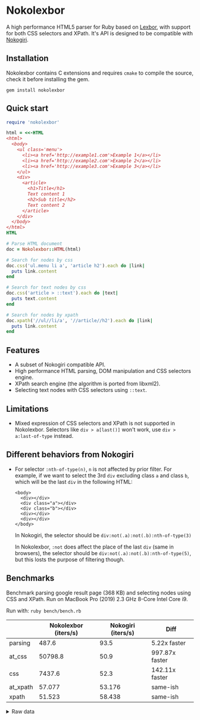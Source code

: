 # Nokolexbor

A high performance HTML5 parser for Ruby based on [Lexbor](https://github.com/lexbor/lexbor/), with support for both CSS selectors and XPath. It's API is designed to be compatible with [Nokogiri](https://github.com/sparklemotion/nokogiri).

## Installation

Nokolexbor contains C extensions and requires `cmake` to compile the source, check it before installing the gem.

```
gem install nokolexbor
```

## Quick start

```ruby
require 'nokolexbor'

html = <<-HTML
<html>
  <body>
    <ul class='menu'>
      <li><a href='http://example1.com'>Example 1</a></li>
      <li><a href='http://example2.com'>Example 2</a></li>
      <li><a href='http://example3.com'>Example 3</a></li>
    </ul>
    <div>
      <article>
        <h1>Title</h1>
        Text content 1
        <h2>Sub title</h2>
        Text content 2
      </article>
    </div>
  </body>
</html>
HTML

# Parse HTML document
doc = Nokolexbor::HTML(html)

# Search for nodes by css
doc.css('ul.menu li a', 'article h2').each do |link|
  puts link.content
end

# Search for text nodes by css
doc.css('article > ::text').each do |text|
  puts text.content
end

# Search for nodes by xpath
doc.xpath('//ul//li/a', '//article//h2').each do |link|
  puts link.content
end
```


## Features
* A subset of Nokogiri compatible API.
* High performance HTML parsing, DOM manipulation and CSS selectors engine.
* XPath search engine (the algorithm is ported from libxml2).
* Selecting text nodes with CSS selectors using `::text`.

## Limitations
* Mixed expression of CSS selectors and XPath is not supported in Nokolexbor. Selectors like `div > a[last()]` won't work, use `div > a:last-of-type` instead.

## Different behaviors from Nokogiri
* For selector `:nth-of-type(n)`, `n` is not affected by prior filter. For example, if we want to select the 3rd `div` excluding class `a` and class `b`, which will be the last `div` in the following HTML:
  ```
  <body>
    <div></div>
    <div class="a"></div>
    <div class="b"></div>
    <div></div>
    <div></div>
  </body>
  ```
  In Nokogiri, the selector should be `div:not(.a):not(.b):nth-of-type(3)`

  In Nokolexbor, `:not` does affect the place of the last `div` (same in browsers), the selector should be `div:not(.a):not(.b):nth-of-type(5)`, but this losts the purpose of filtering though.

## Benchmarks

Benchmark parsing google result page (368 KB) and selecting nodes using CSS and XPath. Run on MacBook Pro (2019) 2.3 GHz 8-Core Intel Core i9.

Run with: `ruby bench/bench.rb`

|            | Nokolexbor (iters/s) | Nokogiri (iters/s) | Diff |
| ---------- | ------------- | ----------- | -------------- |
| parsing    | 487.6         | 93.5        | 5.22x faster   |
| at_css     | 50798.8       | 50.9        | 997.87x faster |
| css        | 7437.6        | 52.3        | 142.11x faster |
| at_xpath   | 57.077        | 53.176      | same-ish       |
| xpath      | 51.523        | 58.438      | same-ish       |

<details>
<summary>Raw data</summary>

```
Warming up --------------------------------------
    Nokolexbor parse    56.000  i/100ms
      Nokogiri parse     8.000  i/100ms
Calculating -------------------------------------
    Nokolexbor parse    487.564  (±10.9%) i/s -      9.688k in  20.117173s
      Nokogiri parse     93.470  (±21.4%) i/s -      1.736k in  20.024163s

Comparison:
    Nokolexbor parse:      487.6 i/s
      Nokogiri parse:       93.5 i/s - 5.22x  (± 0.00) slower

Warming up --------------------------------------
   Nokolexbor at_css     5.548k i/100ms
     Nokogiri at_css     6.000  i/100ms
Calculating -------------------------------------
   Nokolexbor at_css     50.799k (±13.8%) i/s -    987.544k in  20.018481s
     Nokogiri at_css     50.907  (±35.4%) i/s -    828.000  in  20.666258s

Comparison:
   Nokolexbor at_css:    50798.8 i/s
     Nokogiri at_css:       50.9 i/s - 997.87x  (± 0.00) slower

Warming up --------------------------------------
      Nokolexbor css   709.000  i/100ms
        Nokogiri css     4.000  i/100ms
Calculating -------------------------------------
      Nokolexbor css      7.438k (±14.7%) i/s -    145.345k in  20.083833s
        Nokogiri css     52.338  (±36.3%) i/s -    816.000  in  20.042053s

Comparison:
      Nokolexbor css:     7437.6 i/s
        Nokogiri css:       52.3 i/s - 142.11x  (± 0.00) slower

Warming up --------------------------------------
 Nokolexbor at_xpath     2.000  i/100ms
   Nokogiri at_xpath     4.000  i/100ms
Calculating -------------------------------------
 Nokolexbor at_xpath     57.077  (±31.5%) i/s -    920.000  in  20.156393s
   Nokogiri at_xpath     53.176  (±35.7%) i/s -    876.000  in  20.036717s

Comparison:
 Nokolexbor at_xpath:       57.1 i/s
   Nokogiri at_xpath:       53.2 i/s - same-ish: difference falls within error

Warming up --------------------------------------
    Nokolexbor xpath     3.000  i/100ms
      Nokogiri xpath     3.000  i/100ms
Calculating -------------------------------------
    Nokolexbor xpath     51.523  (±31.1%) i/s -    903.000  in  20.102568s
      Nokogiri xpath     58.438  (±35.9%) i/s -    852.000  in  20.001408s

Comparison:
      Nokogiri xpath:       58.4 i/s
    Nokolexbor xpath:       51.5 i/s - same-ish: difference falls within error
```
</details>